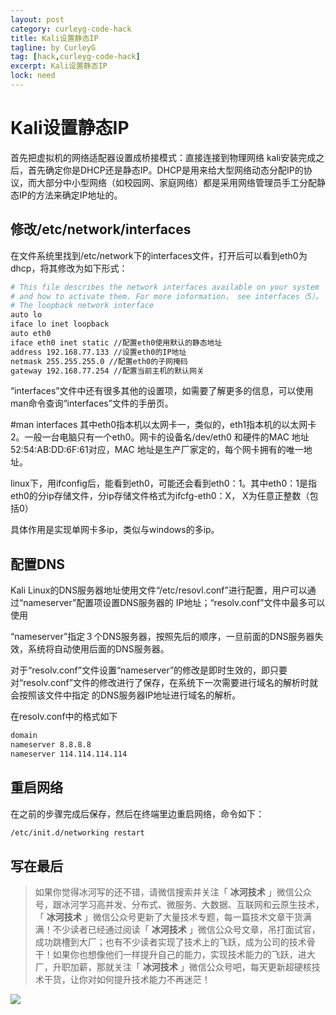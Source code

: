 ```yaml
---
layout: post
category: curleyg-code-hack
title: Kali设置静态IP
tagline: by CurleyG
tag: [hack,curleyg-code-hack]
excerpt: Kali设置静态IP
lock: need
---
```


# Kali设置静态IP

首先把虚拟机的网络适配器设置成桥接模式：直接连接到物理网络
kali安装完成之后，首先确定你是DHCP还是静态IP。DHCP是用来给大型网络动态分配IP的协议，而大部分中小型网络（如校园网、家庭网络）都是采用网络管理员手工分配静态IP的方法来确定IP地址的。

## 修改/etc/network/interfaces

在文件系统里找到/etc/network下的interfaces文件，打开后可以看到eth0为dhcp，将其修改为如下形式：

```bash
# This file describes the network interfaces available on your system
# and how to activate them. For more information， see interfaces（5）。
# The loopback network interface
auto lo
iface lo inet loopback
auto eth0
iface eth0 inet static //配置eth0使用默认的静态地址
address 192.168.77.133 //设置eth0的IP地址
netmask 255.255.255.0 //配置eth0的子网掩码
gateway 192.168.77.254 //配置当前主机的默认网关
```

“interfaces”文件中还有很多其他的设置项，如需要了解更多的信息，可以使用man命令查询“interfaces”文件的手册页。

#man interfaces
其中eth0指本机以太网卡一，类似的，eth1指本机的以太网卡2。一般一台电脑只有一个eth0。网卡的设备名/dev/eth0 和硬件的MAC 地址52:54:AB:DD:6F:61对应，MAC 地址是生产厂家定的，每个网卡拥有的唯一地址。

linux下，用ifconfig后，能看到eth0，可能还会看到eth0：1。其中eth0：1是指eth0的分ip存储文件，分ip存储文件格式为ifcfg-eth0：X， X为任意正整数（包括0）

具体作用是实现单网卡多ip，类似与windows的多ip。

## 配置DNS

Kali Linux的DNS服务器地址使用文件“/etc/resovl.conf”进行配置，用户可以通过“nameserver”配置项设置DNS服务器的 IP地址；“resolv.conf”文件中最多可以使用

“nameserver”指定３个DNS服务器，按照先后的顺序，一旦前面的DNS服务器失效，系统将自动使用后面的DNS服务器。

对于“resolv.conf”文件设置“nameserver”的修改是即时生效的，即只要对“resolv.conf”文件的修改进行了保存，在系统下一次需要进行域名的解析时就会按照该文件中指定
的DNS服务器IP地址进行域名的解析。

在resolv.conf中的格式如下

```bash
domain
nameserver 8.8.8.8
nameserver 114.114.114.114
```

## 重启网络

在之前的步骤完成后保存，然后在终端里边重启网络，命令如下：

```bash
/etc/init.d/networking restart
```



## 写在最后

> 如果你觉得冰河写的还不错，请微信搜索并关注「 **冰河技术** 」微信公众号，跟冰河学习高并发、分布式、微服务、大数据、互联网和云原生技术，「 **冰河技术** 」微信公众号更新了大量技术专题，每一篇技术文章干货满满！不少读者已经通过阅读「 **冰河技术** 」微信公众号文章，吊打面试官，成功跳槽到大厂；也有不少读者实现了技术上的飞跃，成为公司的技术骨干！如果你也想像他们一样提升自己的能力，实现技术能力的飞跃，进大厂，升职加薪，那就关注「 **冰河技术** 」微信公众号吧，每天更新超硬核技术干货，让你对如何提升技术能力不再迷茫！


![](https://img-blog.csdnimg.cn/20200906013715889.png)
